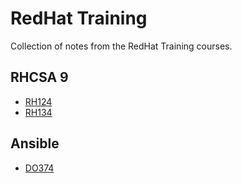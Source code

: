 # RedHat Training

Collection of notes from the RedHat Training courses.

## RHCSA 9

- [RH124](./rhcsa/rh124/)
- [RH134](./rhcsa/rh134/)

## Ansible

- [DO374](./ansible/do374/)